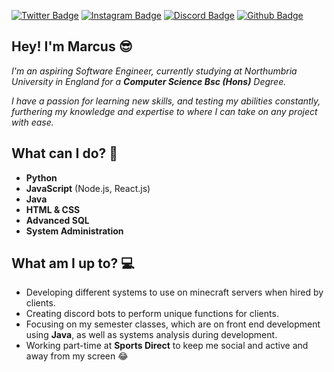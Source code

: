 [![Twitter Badge](https://img.shields.io/badge/-Twitter-e4405f?style=for-the-badge&logo=Twitter)](https://www.twitter.com/_Lotho_) 
[![Instagram Badge](https://img.shields.io/badge/-Instagram-e4405f?style=for-the-badge&logo=Instagram&color=blueviolet)](https://www.instagram.com/markxhewson) 
[![Discord Badge](https://img.shields.io/badge/-Discord-e4405f?style=for-the-badge&logo=Discord&color=important)](marcuz#9158) 
[![Github Badge](https://img.shields.io/badge/-Github-e4405f?style=for-the-badge&logo=Github&color=successs)](marcuz#9158) 

## Hey! I'm Marcus 😎

*I'm an aspiring Software Engineer, currently studying at Northumbria University in England for a **Computer Science Bsc (Hons)** Degree.*

*I have a passion for learning new skills, and testing my abilities constantly, furthering my knowledge and expertise to where I can take on any project with ease.*

## What can I do? 👾

- **Python**
- **JavaScript** (Node.js, React.js)
- **Java**
- **HTML & CSS**
- **Advanced SQL**
- **System Administration**

## What am I up to? 💻

- Developing different systems to use on minecraft servers when hired by clients.
- Creating discord bots to perform unique functions for clients.
- Focusing on my semester classes, which are on front end development using **Java**, as well as systems analysis during development.
- Working part-time at **Sports Direct** to keep me social and active and away from my screen 😂